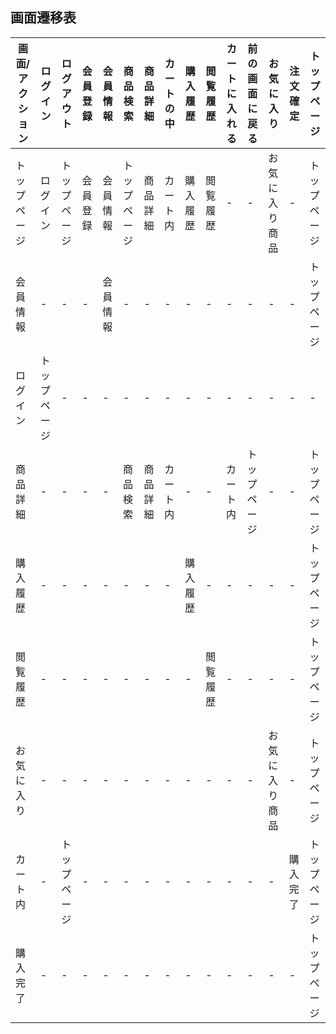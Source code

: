 ## 画面遷移表

|画面/アクション|ログイン|ログアウト|会員登録|会員情報|商品検索|商品詳細|カートの中|購入履歴|閲覧履歴|カートに入れる|前の画面に戻る|お気に入り|注文確定|トップページ|
|--------------|-------|---------|-------|-------|-------|--------|---------|--------|-------|-------------|-------------|---------|-------|----------|
|トップページ|ログイン|トップページ|会員登録|会員情報|トップページ|商品詳細|カート内|購入履歴|閲覧履歴|-|-|お気に入り商品|-|トップページ|
|会員情報|-|-|-|会員情報|-|-|-|-|-|-|-|-|-|トップページ|
|ログイン|トップページ|-|-|-|-|-|-|-|-|-|-|-|-|-|トップページ|
|商品詳細|-|-|-|-|商品検索|商品詳細|カート内|-|-|カート内|トップページ|-|-|トップページ|
|購入履歴|-|-|-|-|-|-|-|購入履歴|-|-|-|-|-|トップページ|
|閲覧履歴|-|-|-|-|-|-|-|-|閲覧履歴|-|-|-|-|トップページ|
|お気に入り|-|-|-|-|-|-|-|-|-|-|-|お気に入り商品|-|トップページ|
|カート内|-|トップページ|-|-|-|-|-|-|-|-|-|-|購入完了|トップページ|
|購入完了|-|-|-|-|-|-|-|-|-|-|-|-|-|トップページ|
